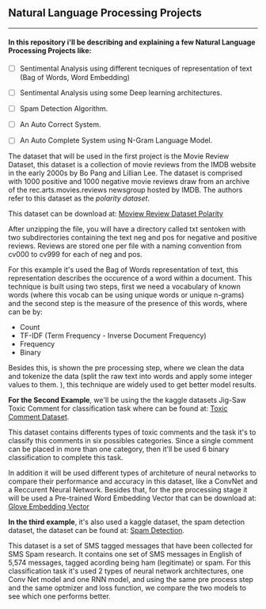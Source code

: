 ## Natural Language Processing Projects
---

#### In this repository i'll be describing and explaining a few **Natural Language Processing Projects** like:



- [ ] Sentimental Analysis using different tecniques of representation of text (Bag of Words, Word Embedding)
- [ ] Sentimental Analysis using some Deep learning architectures.
- [ ] Spam Detection Algorithm.
- [ ] An Auto Correct System.
- [ ] An Auto Complete System using N-Gram Language Model.



The dataset that will be used in the first project is the Movie Review Dataset, this dataset is a collection of movie reviews from the 
IMDB website in the early 2000s by Bo Pang and Lillian Lee. The dataset is comprised with 1000 positive and 1000 negative movie reviews draw  from an archive of the rec.arts.movies.reviews newsgroup hosted by IMDB. The authors refer to this dataset as the *polarity dataset*.

This dataset can be download at:  [Moview Review Dataset Polarity](http://www.cs.cornell.edu/people/pabo/movie-review-data/review_polarity.tar.gz)

After unzipping the file, you will have a directory called txt sentoken with two subdirectories containing the text neg and pos for negative and positive reviews. Reviews are stored one per file with a naming convention from cv000 to cv999 for each of neg and pos.

For this example it's used the Bag of Words representation of text, this representation describes the occurence of a word within a document. This technique is built using two steps, first we need a vocabulary of known words (where this vocab can be using unique words or unique n-grams) and the second step is the measure of the presence of this words, where can be by:
  - Count
  - TF-IDF (Term Frequency - Inverse Document Frequency)
  - Frequency
  - Binary

Besides this, is shown the pre processing step, where we clean the data and tokenize the data (split the raw text into words and apply some integer values to them. ), this technique are widely used to get better model results.






**For the Second Example**, we'll be using the the kaggle datasets Jig-Saw Toxic Comment for classification task  where can be found at: [Toxic Comment Dataset](https://www.kaggle.com/c/jigsaw-toxic-comment-classification-challenge).


This dataset contains differents types of toxic comments and the task it's to classify this comments in six possibles categories. Since a single comment can be placed in more than one category, then it'll be used 6 binary classification to complete this task. 

In addition it will be used different types of architeture of neural networks to compare their performance and accuracy in this dataset, like a  ConvNet and a Reccurent Neural Network.
Besides that, for the pre processing stage it will be used a Pre-trained Word Embedding Vector that can be download at: [Glove Embedding Vector](http://nlp.stanford.edu/data/glove.6B.zip)

**In the third example**, it's also used a kaggle dataset, the spam detection dataset, the dataset can be found at: [Spam Detection](https://www.kaggle.com/uciml/sms-spam-collection-dataset).

This dataset is a set of SMS tagged messages that have been collected for SMS Spam research. It contains one set of SMS messages in English of 5,574 messages, tagged acording being ham (legitimate) or spam. For this classification task it's used 2 types of neural network architectures, one Conv Net model and one RNN model, and using the same pre process step and the same optmizer and loss function, we compare the two models to see which one performs better.

